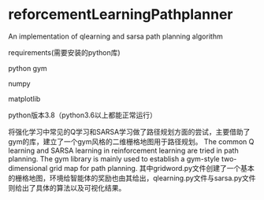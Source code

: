 # reforcementLearningPathplanner
An implementation of qlearning and sarsa path planning algorithm 

requirements(需要安装的python库)

python gym

numpy

matplotlib

python版本3.8（python3.6以上都能正常运行）

将强化学习中常见的Q学习和SARSA学习做了路径规划方面的尝试，主要借助了gym的库，建立了一个gym风格的二维栅格地图用于路径规划。
The common Q learning and SARSA learning in reinforcement learning are tried in path planning. The gym library is mainly used to establish a gym-style two-dimensional grid map for path planning.
其中gridword.py文件创建了一个基本的栅格地图，环境给智能体的奖励也由其给出，qlearning.py文件与sarsa.py文件 则给出了具体的算法以及可视化结果。
